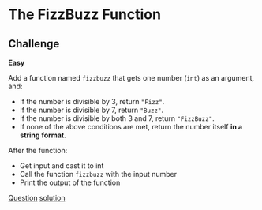 # The FizzBuzz Function

## Challenge

**Easy**

Add a function named `fizzbuzz` that gets one number (`int`) as an argument, and:

* If the number is divisible by 3, return `"Fizz"`.
* If the number is divisible by 7, return `"Buzz"`.
* If the number is divisible by both 3 and 7, return `"FizzBuzz"`.
* If none of the above conditions are met, return the number itself **in a string format**.

After the function:

* Get input and cast it to int
* Call the function `fizzbuzz` with the input number
* Print the output of the function

[Question](q.py) [solution](solution.py)